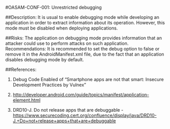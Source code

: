 
#OASAM-CONF-001: Unrestricted debugging

##Description:
It is usual to enable debugging mode while developing an application in order to extract information about its operation. However, this mode must be disabled when deploying applications.


##Risks:
The application on debugging mode provides information that an attacker could use to perform attacks on such application.
Recommendations:
It is recommended to set the debug option to false or remove it in the AndroidManifest.xml file, due to the fact that an application disables debugging mode by default.

##References:
1. Debug Code Enabled of “Smartphone apps are not that smart: Insecure Development Practices by Vulnex”

2. http://developer.android.com/guide/topics/manifest/application-element.html

3. DRD10-J. Do not release apps that are debuggable - https://www.securecoding.cert.org/confluence/display/java/DRD10-J.+Do+not+release+apps+that+are+debuggable
